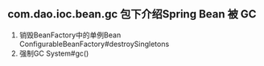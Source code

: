 ## com.dao.ioc.bean.gc 包下介绍Spring Bean 被 GC
1. 销毁BeanFactory中的单例Bean
ConfigurableBeanFactory#destroySingletons
2. 强制GC
System#gc()